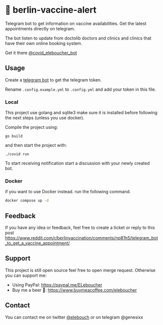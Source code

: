 # 💉 berlin-vaccine-alert

Telegram bot to get information on vaccine availabilities. Get the latest appointments directly on telegram.

The bot listen to update from doctolib doctors and clinics and clinics that have their own online booking system.

Get it there [@covid_eleboucher_bot](https://t.me/covid_eleboucher_bot)

## Usage

Create a [telegram bot](https://core.telegram.org/bots#creating-a-new-bot) to get the telegram token.

Rename `.config.example.yml` to `.config.yml` and add your token in this file.

### Local

This project use golang and sqlite3 make sure it is installed before following the next steps (unless you use docker).

Compile the project using:

```golang
go build
```

and then start the project with:

```
./covid run
```

To start receiving notification start a discussion with your newly created bot.

### Docker

if you want to use Docker instead. run the following command.

```bash
docker compose up -d
```

## Feedback

If you have any idea or feedback, feel free to create a ticket or reply to this post https://www.reddit.com/r/berlinvaccination/comments/np81h5/telegram_bot_to_get_a_vaccine_appointment/

## Support

This project is still open source feel free to open merge request. Otherwise you can support me:

- Using PayPal: https://paypal.me/ELeboucher
- Buy me a beer 🍺: https://www.buymeacoffee.com/eleboucher

## Contact

You can contact me on twitter [@elebouch](https://twitter.com/elebouch) or on telegram @genesixx
